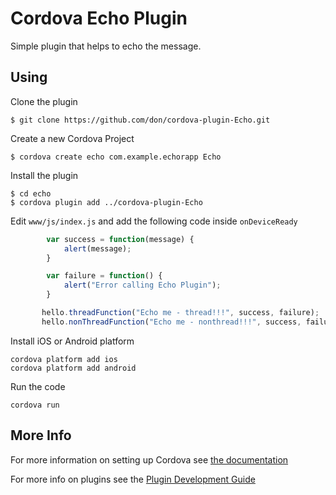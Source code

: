 # Cordova Echo Plugin

Simple plugin that helps to echo the message.

## Using
Clone the plugin

    $ git clone https://github.com/don/cordova-plugin-Echo.git

Create a new Cordova Project

    $ cordova create echo com.example.echorapp Echo
    
Install the plugin

    $ cd echo
    $ cordova plugin add ../cordova-plugin-Echo
    

Edit `www/js/index.js` and add the following code inside `onDeviceReady`

```js
        var success = function(message) {
            alert(message);
        }

        var failure = function() {
            alert("Error calling Echo Plugin");
        }

       hello.threadFunction("Echo me - thread!!!", success, failure);
       hello.nonThreadFunction("Echo me - nonthread!!!", success, failure);
```

Install iOS or Android platform

    cordova platform add ios
    cordova platform add android
    
Run the code

    cordova run 

## More Info

For more information on setting up Cordova see [the documentation](http://cordova.apache.org/docs/en/4.0.0/guide_cli_index.md.html#The%20Command-Line%20Interface)

For more info on plugins see the [Plugin Development Guide](http://cordova.apache.org/docs/en/4.0.0/guide_hybrid_plugins_index.md.html#Plugin%20Development%20Guide)
